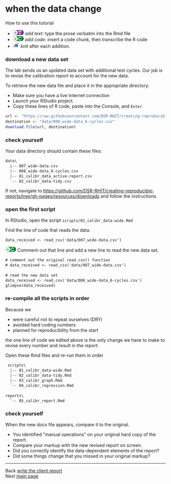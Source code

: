 
when the data change
====================

How to use this tutorial

-   ![](../resources/images/text-icon.png) *add text*: type the prose verbatim into the Rmd file
-   ![](../resources/images/code-icon.png) *add code*: insert a code chunk, then transcribe the R code
-   ![](../resources/images/knit-icon.png) *knit* after each addition.

### download a new data set

The lab sends us an updated data set with additional test cycles. Our job is to revise the calibration report to account for the new data.

To retrieve the new data file and place it in the appropriate directory:

-   Make sure you have a live Internet connection
-   Launch your RStudio project.
-   Copy these lines of R code, paste into the Console, and `Enter`.

``` r
url <- "https://raw.githubusercontent.com/DSR-RHIT/creating-reproducible-reports/gh-pages/data/008_wide-data_6-cycles.csv"
destination <- "data/008_wide-data_6-cycles.csv"
download.file(url, destination)
```

### check yourself

Your data directory should contain these files:

    data\
      |-- 007_wide-data.csv
      |-- 008_wide-data_6-cycles.csv
      |-- 01_calibr_data_active-report.csv
      `-- 02_calibr_data-tidy.csv

If not, navigate to <https://github.com/DSR-RHIT/creating-reproducible-reports/tree/gh-pages/resources/downloads> and follow the instructions.

### open the first script

In RStudio, open the script `scripts/01_calibr_data-wide.Rmd`

Find the line of code that reads the data.

    data_received <- read_csv('data/007_wide-data.csv') 

![](../resources/images/code-icon.png) Comment-out that line and add a new line to read the new data set.

    # comment out the original read_csv() function 
    # data_received <- read_csv('data/007_wide-data.csv')

    # read the new data set 
    data_received <- read_csv('data/008_wide-data_6-cycles.csv')
    glimpse(data_received)

### re-compile all the scripts in order

Because we

-   were careful not to repeat ourselves (DRY)
-   avoided hard coding numbers
-   planned for reproducibility from the start

the one line of code we edited above is the only change we have to make to revise every number and result in the report.

Open these Rmd files and re-run them in order

     scripts\
      |-- 01_calibr_data-wide.Rmd 
      |-- 02_calibr_data-tidy.Rmd 
      |-- 03_calibr_graph.Rmd
      `-- 04_calibr_regression.Rmd
      
    reports\
      `-- 05_calibr_report.Rmd 

### check yourself

When the new docx file appears, compare it to the original.

-   You identified "manual operations" on your original hard copy of the report.
-   Compare your markup with the new revised report on screen.
-   Did you correctly identify the data-dependent elements of the report?
-   Did some things change that you missed in your original markup?

------------------------------------------------------------------------

Back [write the client report](113_report.html)<br> Next [main page](../index.html)
